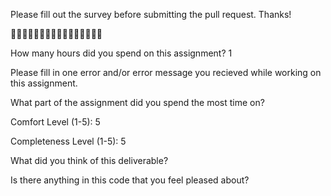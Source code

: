 Please fill out the survey before submitting the pull request. Thanks!

🚀🚀🚀🚀🚀🚀🚀🚀🚀🚀🚀🚀🚀🚀🚀🚀

How many hours did you spend on this assignment? 1

Please fill in one error and/or error message you recieved while working on this assignment.

What part of the assignment did you spend the most time on?

Comfort Level (1-5): 5

Completeness Level (1-5): 5

What did you think of this deliverable?

Is there anything in this code that you feel pleased about?
